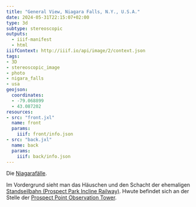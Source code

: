 ```yaml
---
title: "General View, Niagara Falls, N.Y., U.S.A."
date: 2024-05-31T22:15:07+02:00
type: 3d
subtype: stereoscopic
outputs:
  - iiif-manifest
  - html
iiifContext: http://iiif.io/api/image/2/context.json
tags:
- 3D
- stereoscopic_image
- photo
- nigara_falls
- usa
geojson:
  coordinates:
  - -79.068899
  - 43.087202
resources:
- src: "front.jxl"
  name: front
  params:
    iiif: front/info.json
- src: "back.jxl"
  name: back
  params:
    iiif: back/info.json
---
```

Die [Niagarafälle](https://de.wikipedia.org/wiki/Niagaraf%C3%A4lle).
<!--more-->
Im Vordergrund sieht man das Häuschen und den Schacht der ehemaligen [Standseilbahn (Prospect Park Incline Railway)](https://en.wikipedia.org/wiki/Prospect_Park_Incline_Railway). Hwute befindet sich an der Stelle der [Prospect Point Observation Tower](https://en.wikipedia.org/wiki/Prospect_Point_Observation_Tower).
